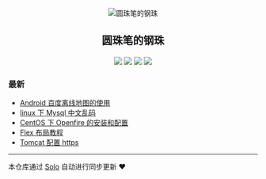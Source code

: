 <p align="center"><img alt="圆珠笔的钢珠" src="https://avatars3.githubusercontent.com/u/13434815?s=460&v=4"></p><h2 align="center">
圆珠笔的钢珠
</h2>

<h4 align="center">    </h4>
<p align="center"><a title="圆珠笔的钢珠" target="_blank" href="https://github.com/lx2308/solo-blog"><img src="https://img.shields.io/github/last-commit/lx2308/solo-blog.svg?style=flat-square&color=FF9900"></a>
<a title="GitHub repo size in bytes" target="_blank" href="https://github.com/lx2308/solo-blog"><img src="https://img.shields.io/github/repo-size/lx2308/solo-blog.svg?style=flat-square"></a>
<a title="Solo Version" target="_blank" href="https://github.com/b3log/solo/releases"><img src="https://img.shields.io/badge/solo-3.6.6-f1e05a.svg?style=flat-square&color=blueviolet"></a>
<a title="Hits" target="_blank" href="https://github.com/b3log/hits"><img src="https://hits.b3log.org/lx2308/solo-blog.svg"></a></p>

### 最新

* [Android 百度离线地图的使用](https://zhuxl.com.cn/articles/2019/08/18/1566069580153.html)
* [linux 下 Mysql 中文乱码](https://zhuxl.com.cn/articles/2019/07/03/1562166862000.html)
* [CentOS 下 Openfire 的安装和配置](https://zhuxl.com.cn/articles/2019/05/22/1558534462000.html)
* [Flex 布局教程](https://zhuxl.com.cn/articles/2019/03/10/1552203262000.html)
* [Tomcat 配置 https](https://zhuxl.com.cn/articles/2018/09/18/1537270490000.html)



---

本仓库通过 [Solo](https://github.com/b3log/solo) 自动进行同步更新 ❤️ 